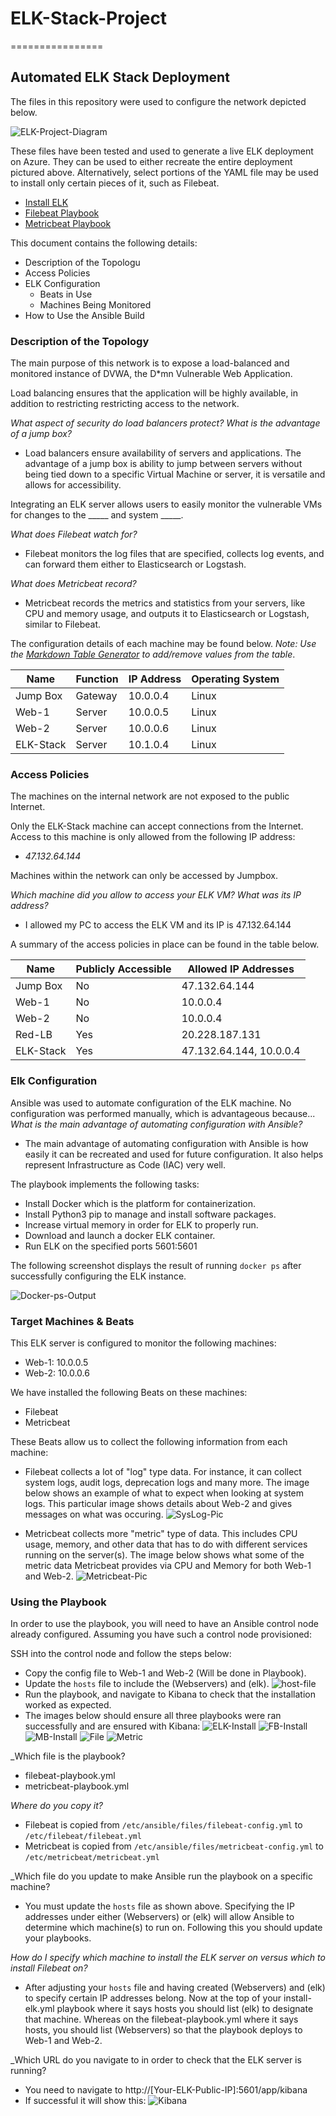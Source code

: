 # ELK-Stack-Project
================
## Automated ELK Stack Deployment

The files in this repository were used to configure the network depicted below.

![ELK-Project-Diagram](Diagrams/ELK-Project-Diagram.drawio.png)

These files have been tested and used to generate a live ELK deployment on Azure. They can be used to either recreate the entire deployment pictured above. Alternatively, select portions of the YAML file may be used to install only certain pieces of it, such as Filebeat.

  - [Install ELK](/Ansible/Playbooks/install-elk.yml)
  - [Filebeat Playbook](/Ansible/Playbooks/filebeat-playbook.yml)
  - [Metricbeat Playbook](/Ansible/Playbooks/metricbeat-playbook.yml)

This document contains the following details:
- Description of the Topologu
- Access Policies
- ELK Configuration
  - Beats in Use
  - Machines Being Monitored
- How to Use the Ansible Build


### Description of the Topology

The main purpose of this network is to expose a load-balanced and monitored instance of DVWA, the D*mn Vulnerable Web Application.

Load balancing ensures that the application will be highly available, in addition to restricting restricting access to the network.

_What aspect of security do load balancers protect? What is the advantage of a jump box?_ 
- Load balancers ensure availability of servers and applications. The advantage of a jump box is ability to jump between servers without being 
  tied down to a specific Virtual Machine or server, it is versatile and allows for accessibility.

Integrating an ELK server allows users to easily monitor the vulnerable VMs for changes to the _____ and system _____.

_What does Filebeat watch for?_
- Filebeat monitors the log files that are specified, collects log events, and can forward them either to Elasticsearch or Logstash.

_What does Metricbeat record?_
- Metricbeat records the metrics and statistics from your servers, like CPU and memory usage, and outputs it to Elasticsearch or Logstash, similar to Filebeat.

The configuration details of each machine may be found below.
_Note: Use the [Markdown Table Generator](http://www.tablesgenerator.com/markdown_tables) to add/remove values from the table_.

| Name     | Function | IP Address | Operating System |
|----------|----------|------------|------------------|
| Jump Box | Gateway  | 10.0.0.4   | Linux            |
| Web-1    | Server   | 10.0.0.5   | Linux            |
| Web-2    | Server   | 10.0.0.6   | Linux            |
| ELK-Stack| Server   | 10.1.0.4   | Linux            |

### Access Policies

The machines on the internal network are not exposed to the public Internet. 

Only the ELK-Stack machine can accept connections from the Internet. Access to this machine is only allowed from the following IP address:
- _47.132.64.144_

Machines within the network can only be accessed by Jumpbox.

_Which machine did you allow to access your ELK VM? What was its IP address?_
- I allowed my PC to access the ELK VM and its IP is 47.132.64.144

A summary of the access policies in place can be found in the table below.

| Name     | Publicly Accessible | Allowed IP Addresses   |
|----------|---------------------|------------------------|
| Jump Box | No                  | 47.132.64.144          |
| Web-1    | No                  | 10.0.0.4               |
| Web-2    | No                  | 10.0.0.4               |
| Red-LB   | Yes                 | 20.228.187.131         |
| ELK-Stack| Yes                 | 47.132.64.144, 10.0.0.4|

### Elk Configuration

Ansible was used to automate configuration of the ELK machine. No configuration was performed manually, which is advantageous because...
_What is the main advantage of automating configuration with Ansible?_
- The main advantage of automating configuration with Ansible is how easily it can be recreated and used
  for future configuration. It also helps represent Infrastructure as Code (IAC) very well.

The playbook implements the following tasks:

- Install Docker which is the platform for containerization.
- Install Python3 pip to manage and install software packages.
- Increase virtual memory in order for ELK to properly run.
- Download and launch a docker ELK container.
- Run ELK on the specified ports 5601:5601

The following screenshot displays the result of running `docker ps` after successfully configuring the ELK instance.

![Docker-ps-Output](Screenshots/dockerps.png)

### Target Machines & Beats
This ELK server is configured to monitor the following machines:

- Web-1: 10.0.0.5
- Web-2: 10.0.0.6

We have installed the following Beats on these machines:

- Filebeat
- Metricbeat 

These Beats allow us to collect the following information from each machine:

- Filebeat collects a lot of "log" type data. For instance, it can collect system logs, audit logs, deprecation logs and many more. The image below shows
  an example of what to expect when looking at system logs. This particular image shows details about Web-2 and gives messages on what was occuring.
![SysLog-Pic](Screenshots/Filebeat.png)

- Metricbeat collects more "metric" type of data. This includes CPU usage, memory, and other data that has to do with different services running on the server(s).
  The image below shows what some of the metric data Metricbeat provides via CPU and Memory for both Web-1 and Web-2.
![Metricbeat-Pic](Screenshots/Metricbeat.png)

### Using the Playbook
In order to use the playbook, you will need to have an Ansible control node already configured. Assuming you have such a control node provisioned: 

SSH into the control node and follow the steps below:
- Copy the config file to Web-1 and Web-2 (Will be done in Playbook).
- Update the `hosts` file to include the (Webservers) and (elk).
![host-file](Screenshots/Project1.5.png)
- Run the playbook, and navigate to Kibana to check that the installation worked as expected.
- The images below should ensure all three playbooks were ran successfully and are ensured with Kibana:
![ELK-Install](Screenshots/Project1.6.png)
![FB-Install](Screenshots/Project1.11.png)
![MB-Install](Screenshots/Project1.10.png)
![File](Screenshots/Project1.8.png)
![Metric](Screenshots/Project1.9.png)

_Which file is the playbook?

- filebeat-playbook.yml
- metricbeat-playbook.yml
 
_Where do you copy it?_

- Filebeat is copied from `/etc/ansible/files/filebeat-config.yml` to `/etc/filebeat/filebeat.yml`
- Metricbeat is copied from `/etc/ansible/files/metricbeat-config.yml` to `/etc/metricbeat/metricbeat.yml` 

_Which file do you update to make Ansible run the playbook on a specific machine? 

- You must update the `hosts` file as shown above. Specifying the IP addresses under either (Webservers) or (elk)
  will allow Ansible to determine which machine(s) to run on. Following this you should update your playbooks.
  
_How do I specify which machine to install the ELK server on versus which to install Filebeat on?_

- After adjusting your `hosts` file and having created (Webservers) and (elk) to specify certain IP addresses
  belong. Now at the top of your install-elk.yml playbook where it says hosts you should list (elk) to designate that machine.
  Whereas on the filebeat-playbook.yml where it says hosts, you should list (Webservers) so that the playbook deploys to Web-1 and Web-2.

_Which URL do you navigate to in order to check that the ELK server is running?

- You need to navigate to http://[Your-ELK-Public-IP]:5601/app/kibana 
- If successful it will show this:
![Kibana](Screenshots/Project1.7.png)  
